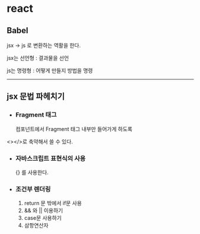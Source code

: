 # react

## Babel
jsx -> js 로 변환하는 역활을 한다.

jsx는 선언형 : 결과물을 선언

js는 명령형 : 어떻게 만들지 방법을 명령

---
## jsx 문법 파헤치기
- ### Fragment 태그

    컴포넌트에서 Fragment 태그 내부만 들어가게 하도록

<></>로 축약해서 쓸 수 있다.

- ### 자바스크립트 표현식의 사용

    {} 를 사용한다.
    
- ### 조건부 렌더링
    1. return 문 밖에서 if문 사용
    2. && 와 || 이용하기
    3. case문 사용하기
    4. 삼항연산자
    

    

